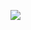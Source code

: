 ![](https://avatars.dzeninfra.ru/get-zen_doc/1535103/pub_5c9a64025c89e200b37af338_5c9a6e43e276562f0a89c49e/scale_1200)
